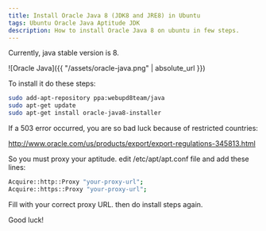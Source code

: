 ```yaml
---
title: Install Oracle Java 8 (JDK8 and JRE8) in Ubuntu
tags: Ubuntu Oracle Java Aptitude JDK
description: How to install Oracle Java 8 on ubuntu in few steps.
---
```

Currently, java stable version is 8.

![Oracle Java]({{ "/assets/oracle-java.png" | absolute_url }})

To install it do these steps:

```bash
sudo add-apt-repository ppa:webupd8team/java
sudo apt-get update
sudo apt-get install oracle-java8-installer
```

If a 503 error occurred, you are so bad luck because of restricted countries:

<http://www.oracle.com/us/products/export/export-regulations-345813.html>

So you must proxy your aptitude. edit /etc/apt/apt.conf file and add these lines:

```bash
Acquire::http::Proxy "your-proxy-url";
Acquire::https::Proxy "your-proxy-url";
```

Fill with your correct proxy URL. then do install steps again.

Good luck!
